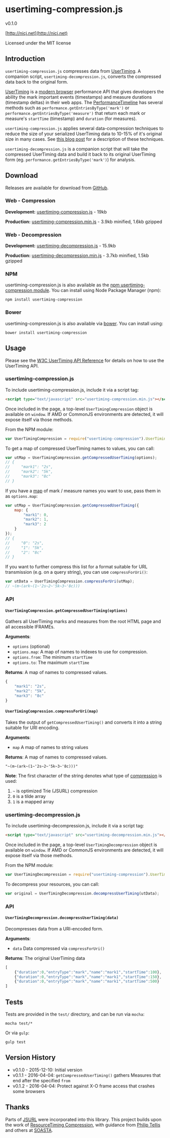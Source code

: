 # usertiming-compression.js

v0.1.0

[http://nicj.net](http://nicj.net)

Licensed under the MIT license

## Introduction

`usertiming-compression.js` compresses data from [UserTiming](http://www.w3.org/TR/user-timing/).  A
companion script, `usertiming-decompression.js`, converts the compressed data back to the original form.

[UserTiming](http://www.w3.org/TR/user-timing/) is a [modern browser](http://caniuse.com/#feat=user-timing) performance API that gives developers the ability the mark important events (timestamps) and measure durations (timestamp deltas) in their web apps.  The [PerformanceTimeline](http://www.w3.org/TR/performance-timeline/) has several methods such as
`performance.getEntriesByType('mark')` or `performance.getEntriesByType('measure')` that return each mark or measure's `startTime` (timestamp) and `duration` (for measures).

`usertiming-compression.js` applies several data-compression techniques to reduce the size of your serialized
UserTiming data to 10-15% of it's original size in many cases.  See
[this blog post](http://nicj.net/compressing-usertiming/) for a description of these techniques.

`usertiming-decompression.js` is a companion script that will take the compressed UserTiming data and
build it back to its original UserTiming form (eg. `performance.getEntriesByType('mark')`) for analysis.

## Download

Releases are available for download from [GitHub](https://github.com/nicjansma/usertiming-compression.js).

### Web - Compression

__Development:__ [usertiming-compression.js](https://github.com/nicjansma/usertiming-compression.js/raw/master/src/usertiming-compression.js) - 19kb

__Production:__ [usertiming-compression.min.js](https://github.com/nicjansma/usertiming-compression.js/raw/master/dist/usertiming-compression.min.js) - 3.9kb minified, 1.6kb gzipped

### Web - Decompression

__Development:__ [usertiming-decompression.js](https://github.com/nicjansma/usertiming-compression.js/raw/master/src/usertiming-decompression.js) - 15.9kb

__Production:__ [usertiming-decompression.min.js](https://github.com/nicjansma/usertiming-compression.js/raw/master/dist/usertiming-decompression.min.js) - 3.7kb minified, 1.5kb gzipped

### NPM

usertiming-compression.js is also available as the [npm usertiming-compression module](https://npmjs.org/package/usertiming-compression). You can install
using  Node Package Manager (npm):

    npm install usertiming-compression

### Bower

usertiming-compression.js is also available via [bower](http://bower.io/). You can install using:

    bower install usertiming-compression

## Usage

Please see the [W3C UserTiming API Reference](http://www.w3.org/TR/user-timing/) for details on how to use the
UserTiming API.

### usertiming-compression.js

To include usertiming-compression.js, include it via a script tag:

```html
<script type="text/javascript" src="usertiming-compression.min.js"></script>
```

Once included in the page, a top-level `UserTimingCompression` object is available on `window`.  If AMD or CommonJS environments are detected, it will expose itself via those methods.

From the NPM module:

```js
var UserTimingCompression = require("usertiming-compression").UserTimingCompression;
```

To get a map of compressed UserTiming names to values, you can call:

```js
var utMap = UserTimingCompression.getCompressedUserTiming(options);
// {
//     "mark1": "2s",
//     "mark2": "5k",
//     "mark3": "8c"
// }
```

If you have a [map](http://nicj.net/compressing-usertiming/) of mark / measure names you want to use, pass them in as `options.map`:

```js
var utMap = UserTimingCompression.getCompressedUserTiming({
    map: {
        "mark1": 0,
        "mark2": 1,
        "mark3": 2
    }
});
// {
//     "0": "2s",
//     "1": "5k",
//     "2": "8c"
// }
```

If you want to further compress this list for a format suitable for URL transmission (e.g. on a query string), you can use `compressForUri()`:

```js
var utData = UserTimingCompression.compressForUri(utMap);
// ~(m~(ark~(1~'2s~2~'5k~3~'8c)))
```

### API

#### `UserTimingCompression.getCompressedUserTiming(options)`

Gathers all UserTiming marks and measures from the root HTML page and all accessible IFRAMEs.

**Arguments**:
* `options` (optional)
* `options.map`: A map of names to indexes to use for compression.
* `options.from`: The minimum `startTime`
* `options.to`: The maximum `startTime`

**Returns**: A map of names to compressed values.

```js
{
    "mark1": "2s",
    "mark2": "5k",
    "mark3": "8c"
}
```

#### `UserTimingCompression.compressForUri(map)`

Takes the output of `getCompressedUserTiming()` and converts it into a string suitable for URI encoding.

**Arguments**:
* `map` A map of names to string values

**Returns**: A map of names to compressed values.

```
"~(m~(ark~(1~'2s~2~'5k~3~'8c)))"
```

**Note**: The first character of the string denotes what type of [compression](http://nicj.net/compressing-usertiming/) is used:

1. `~` is optimized Trie (JSURL) compression
2. `0` is a tilde array
3. `1` is a mapped array

### usertiming-decompression.js

To include usertiming-decompression.js, include it via a script tag:

```html
<script type="text/javascript" src="usertiming-decompression.min.js"></script>
```

Once included in the page, a top-level `UserTimingDecompression` object is available on `window`.  If AMD or CommonJS environments are detected, it will expose itself via those methods.

From the NPM module:

```js
var UserTimingDecompression = require("usertiming-compression").UserTimingDecompression;
```

To decompress your resources, you can call:

```js
var original = UserTimingDecompression.decompressUserTiming(utData);
```

### API

#### `UserTimingDecompression.decompressUserTiming(data)`

Decompresses data from a URI-encoded form.

**Arguments**:
* `data` Data compressed via `compressForUri()`

**Returns**: The original UserTiming data

```js
[
    {"duration":0,"entryType":"mark","name":"mark1","startTime":100},
    {"duration":0,"entryType":"mark","name":"mark1","startTime":150},
    {"duration":0,"entryType":"mark","name":"mark1","startTime":500}
]
```

## Tests

Tests are provided in the ``test/`` directory, and can be run via ``mocha``:

    mocha test/*

Or via ``gulp``:

    gulp test

## Version History

* v0.1.0 - 2015-12-10: Initial version
* v0.1.1 - 2016-04-04: `getCompressedUserTiming()` gathers Measures that end after the specified `from`
* v0.1.2 - 2016-04-04: Protect against X-O frame access that crashes some browsers

## Thanks

Parts of [JSURL](https://github.com/Sage/jsurl) were incorporated into this library.  This project builds upon the work of [ResourceTiming Compression](https://github.com/nicjansma/resourcetiming-compression.js), with guidance from [Philip Tellis](http://bluesmoon.info/) and others at [SOASTA](http://www.soasta.com).
